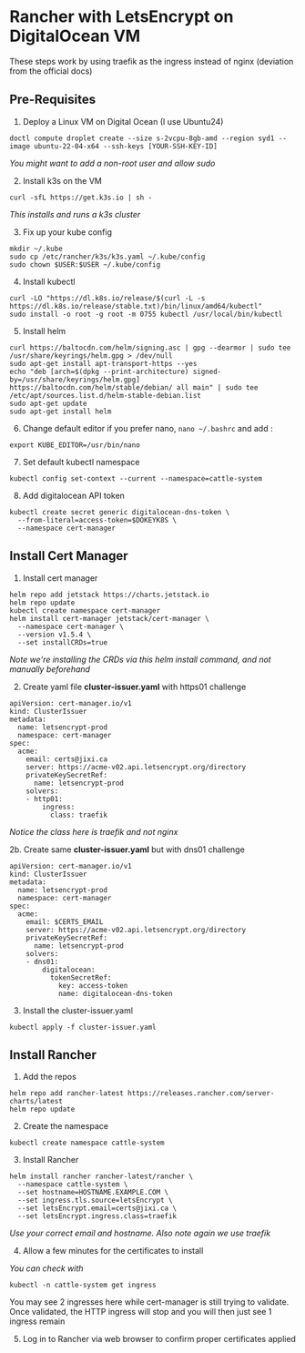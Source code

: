 # Rancher with LetsEncrypt on DigitalOcean VM
These steps work by using traefik as the ingress instead of nginx (deviation from the official docs)

## Pre-Requisites
1. Deploy a Linux VM on Digital Ocean (I use Ubuntu24)
```
doctl compute droplet create --size s-2vcpu-8gb-amd --region syd1 --image ubuntu-22-04-x64 --ssh-keys [YOUR-SSH-KEY-ID]
```
  _You might want to add a non-root user and allow sudo_

2. Install k3s on the VM
```
curl -sfL https://get.k3s.io | sh -
```
  _This installs and runs a k3s cluster_

3. Fix up your kube config
```
mkdir ~/.kube
sudo cp /etc/rancher/k3s/k3s.yaml ~/.kube/config
sudo chown $USER:$USER ~/.kube/config 
```

4. Install kubectl
```
curl -LO "https://dl.k8s.io/release/$(curl -L -s https://dl.k8s.io/release/stable.txt)/bin/linux/amd64/kubectl"
sudo install -o root -g root -m 0755 kubectl /usr/local/bin/kubectl
```
5. Install helm
```
curl https://baltocdn.com/helm/signing.asc | gpg --dearmor | sudo tee /usr/share/keyrings/helm.gpg > /dev/null
sudo apt-get install apt-transport-https --yes
echo "deb [arch=$(dpkg --print-architecture) signed-by=/usr/share/keyrings/helm.gpg] https://baltocdn.com/helm/stable/debian/ all main" | sudo tee /etc/apt/sources.list.d/helm-stable-debian.list
sudo apt-get update
sudo apt-get install helm
```

6. Change default editor if you prefer nano, `nano ~/.bashrc` and add :
```
export KUBE_EDITOR=/usr/bin/nano
```

7. Set default kubectl namespace
```
kubectl config set-context --current --namespace=cattle-system
```

8. Add digitalocean API token
```
kubectl create secret generic digitalocean-dns-token \
  --from-literal=access-token=$DOKEYK8S \
  --namespace cert-manager
```

## Install Cert Manager
1. Install cert manager
```
helm repo add jetstack https://charts.jetstack.io
helm repo update
kubectl create namespace cert-manager
helm install cert-manager jetstack/cert-manager \
  --namespace cert-manager \
  --version v1.5.4 \
  --set installCRDs=true
```
  _Note we're installing the CRDs via this helm install command, and not manually beforehand_
  
2. Create yaml file **cluster-issuer.yaml** with https01 challenge
```
apiVersion: cert-manager.io/v1
kind: ClusterIssuer
metadata:
  name: letsencrypt-prod
  namespace: cert-manager
spec:
  acme:
    email: certs@jixi.ca
    server: https://acme-v02.api.letsencrypt.org/directory
    privateKeySecretRef:
      name: letsencrypt-prod
    solvers:
    - http01:
        ingress:
          class: traefik
```
  _Notice the class here is traefik and not nginx_

2b. Create same **cluster-issuer.yaml** but with dns01 challenge

```
apiVersion: cert-manager.io/v1
kind: ClusterIssuer
metadata:
  name: letsencrypt-prod
  namespace: cert-manager
spec:
  acme:
    email: $CERTS_EMAIL
    server: https://acme-v02.api.letsencrypt.org/directory
    privateKeySecretRef:
      name: letsencrypt-prod
    solvers:
    - dns01:
        digitalocean:
          tokenSecretRef:
            key: access-token
            name: digitalocean-dns-token

```
  
3. Install the cluster-issuer.yaml
```
kubectl apply -f cluster-issuer.yaml
```

## Install Rancher

1. Add the repos
```
helm repo add rancher-latest https://releases.rancher.com/server-charts/latest
helm repo update
```
2. Create the namespace
```
kubectl create namespace cattle-system
```

3. Install Rancher
```
helm install rancher rancher-latest/rancher \
  --namespace cattle-system \
  --set hostname=HOSTNAME.EXAMPLE.COM \
  --set ingress.tls.source=letsEncrypt \
  --set letsEncrypt.email=certs@jixi.ca \
  --set letsEncrypt.ingress.class=traefik
```
_Use your correct email and hostname. Also note again we use traefik_

4. Allow a few minutes for the certificates to install

  _You can check with_
```
kubectl -n cattle-system get ingress
```
You may see 2 ingresses here while cert-manager is still trying to validate.
Once validated, the HTTP ingress will stop and you will then just see 1 ingress remain

5. Log in to Rancher via web browser to confirm proper certificates applied
